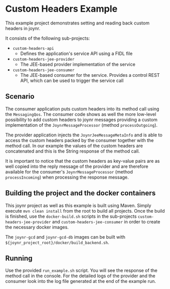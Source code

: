 # Custom Headers Example

This example project demonstrates setting and reading back custom headers in joynr.

It consists of the following sub-projects:

* `custom-headers-api`
	* Defines the application's service API using a FIDL file
* `custom-headers-jee-provider`
	* The JEE-based provider implementation of the service
* `custom-headers-jee-consumer`
	* The JEE-based consumer for the service. Provides a control REST API, which can be used to
	trigger the service call

## Scenario

The consumer application puts custom headers into its method call using the `MessagingQos`. The
consumer code shows as well the more low-level possibility to add custom headers to joynr messages
providing a custom implementation of the `JoynrMessageProcessor` (method `processOutgoing`).

The provider application injects the `JoynrJeeMessageMetaInfo` and is able to access the custom
headers packed by the consumer together with the method call. In our example the values of the
custom headers are concatenated and this is the String response of the method call.

It is important to notice that the custom headers as key-value pairs are as well copied into the
reply message of the provider and are therefore available for the consumer's
`JoynrMessageProcessor` (method `processIncoming`) when processing the response message.

## Building the project and the docker containers

This joynr project as well as this example is built using Maven. Simply execute `mvn clean install`
from the root to build all projects. Once the build is finished, use the `docker-build.sh` scripts
in the sub-projects `custom-headers-jee-provider` and `custom-headers-jee-consumer` in order to
create the necessary docker images.

The `joynr-gcd` and `joynr-gcd-db` images can be built with
`${joynr_project_root}/docker/build_backend.sh`.

## Running

Use the provided `run_example.sh` script. You will see the response of the method call in the
console. For the detailed logs of the provider and the consumer look into the log file generated at
the end of the example run.
